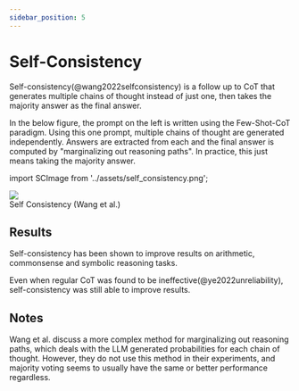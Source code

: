 ```yaml
---
sidebar_position: 5
---
```


# Self-Consistency

Self-consistency(@wang2022selfconsistency) is a follow up to CoT that generates
multiple chains of thought instead of just one, then takes the majority answer
as the final answer.

In the below figure, the prompt on the left is written using the Few-Shot-CoT paradigm.
Using this one prompt, multiple chains of thought are generated independently.
Answers are extracted from each and the final answer is computed by "marginalizing
out reasoning paths". In practice, this just means taking the majority answer.

import SCImage from '../assets/self_consistency.png';

<div style={{textAlign: 'center'}}>
  <img src={SCImage} style={{width: "750px"}} />
</div>

<div style={{textAlign: 'center'}}>
Self Consistency (Wang et al.)
</div>

## Results

Self-consistency has been shown to improve results on arithmetic, commonsense and symbolic reasoning tasks.

Even when regular CoT was found to be ineffective(@ye2022unreliability), self-consistency
was still able to improve results.

## Notes

Wang et al. discuss a more complex method for marginalizing out reasoning paths,
which deals with the LLM generated probabilities for each chain of thought. However, they
do not use this method in their experiments, and majority voting seems to usually
have the same or better performance regardless.